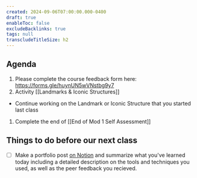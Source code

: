 ```yaml
---
created: 2024-09-06T07:00:00.000-0400
draft: true
enableToc: false
excludeBacklinks: true
tags: null
transcludeTitleSize: h2
---
```


## Agenda
1. Please complete the course feedback form here: https://forms.gle/huynUN5wVNstbg9y7
2. Activity [[Landmarks & Iconic Structures]]
- Continue working on the Landmark or Iconic Structure that you started last class
1. Complete the end of [[End of Mod 1 Self Assessment]]

## Things to do before our next class
- [ ] Make a portfolio post [on Notion](https://notion.so) and summarize what you've learned today including a detailed description on the tools and techniques you used, as well as the peer feedback you recieved.